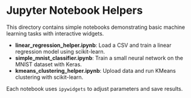 # Jupyter Notebook Helpers

This directory contains simple notebooks demonstrating basic machine learning tasks with interactive widgets.

- **linear_regression_helper.ipynb**: Load a CSV and train a linear regression model using scikit-learn.
- **simple_mnist_classifier.ipynb**: Train a small neural network on the MNIST dataset with Keras.
- **kmeans_clustering_helper.ipynb**: Upload data and run KMeans clustering with scikit-learn.

Each notebook uses `ipywidgets` to adjust parameters and save results.
